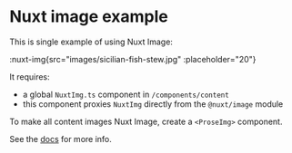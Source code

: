 # Nuxt image example

This is single example of using Nuxt Image:

:nuxt-img{src="images/sicilian-fish-stew.jpg" :placeholder="20"}

It requires:

- a global `NuxtImg.ts` component in `/components/content`
- this component proxies `NuxtImg` directly from the `@nuxt/image` module

To make all content images Nuxt Image, create a `<ProseImg>` component.

See the [docs](https://github.com/davestewart/nuxt-content-assets#nuxt-image-compatibility) for more info.
